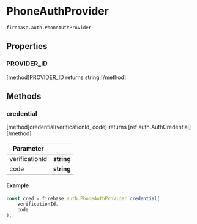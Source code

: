 # PhoneAuthProvider

```
firebase.auth.PhoneAuthProvider
```

## Properties

### PROVIDER_ID
[method]PROVIDER_ID returns string;[/method]

## Methods

### credential
[method]credential(verificationId, code) returns [ref auth.AuthCredential][/method]

| Parameter |         |
| --------- | ------- |
| verificationId  | **string** |
| code  | **string** |

#### Example

```js
const cred = firebase.auth.PhoneAuthProvider.credential(
    verificationId,
    code
);
```
